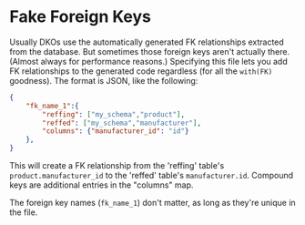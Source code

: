 
Fake Foreign Keys
=================

Usually DKOs use the automatically generated FK relationships extracted from the database.  But sometimes
those foreign keys aren't actually there.  (Almost always for performance reasons.)   Specifying this file lets
you add FK relationships to the generated code regardless (for all the `with(FK)` goodness).  The format is 
JSON, like the following:

```json
{
    "fk_name_1":{
        "reffing": ["my_schema","product"],
        "reffed": ["my_schema","manufacturer"],
        "columns": {"manufacturer_id": "id"}
    },
}
```

This will create a FK relationship from the 'reffing' table's `product.manufacturer_id` to the 'reffed' 
table's `manufacturer.id`.  Compound keys are additional entries in the "columns" map.  

The foreign key names (`fk_name_1`) don't matter, as long as they're unique in the file.

